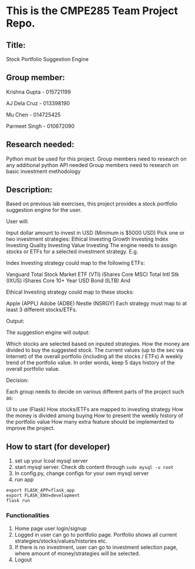 # This is the CMPE285 Team Project Repo. 

## Title:

Stock Portfolio Suggestion Engine

## Group member:

Krishna Gupta - 015721199

AJ Dela Cruz - 013398190

Mu Chen - 014725425

Parmeet Singh - 010672090


## Research needed:

Python must be used for this project. Group members need to research on any additional python API needed
Group members need to research on basic investment methodology
 
## Description:

Based on previous lab exercises, this project provides a stock portfolio suggestion engine for the user.

User will:

Input dollar amount to invest in USD (Minimum is $5000 USD)
Pick one or two investment strategies:
Ethical Investing
Growth Investing
Index Investing
Quality Investing
Value Investing
The engine needs to assign stocks or ETFs for a selected investment strategy. E.g.

Index Investing strategy could map to the following ETFs:

Vanguard Total Stock Market ETF (VTI)
iShares Core MSCI Total Intl Stk (IXUS)
iShares Core 10+ Year USD Bond (ILTB)
And

Ethical Investing strategy could map to these stocks:

Apple (APPL)
Adobe (ADBE)
Nestle (NSRGY)
Each strategy must map to at least 3 different stocks/ETFs.

 

Output:

The suggestion engine will output:

Which stocks are selected based on inputed strategies.
How the money are divided to buy the suggested stock.
The current values (up to the sec via Internet) of the overall portfolio (including all the stocks / ETFs)
A weekly trend of the portfolio value. In order words, keep 5 days history of the overall portfolio value.
 

Decision:

Each group needs to decide on various different parts of the project such as:

UI to use (Flask)
How stocks/ETFs are mapped to investing strategy
How the money is divided among buying
How to present the weekly history of the portfolio value
How many extra feature should be implemented to improve the project.

## How to start (for developer)
1. set up your lcoal mysql server
2. start mysql server. Check db content through
` sudo mysql -u root `
3. In config.py, change configs for your own mysql server
4. run app
```
export FLASK_APP=flask_app
export FLASK_ENV=development
flask run
```

### Functionalities
1. Home page user login/signup
2. Logged in user can go to portfolio page. Portfolio shows all current strategies/stocks/values/histories etc.
3. If there is no investment, user can go to investment selection page, where amount of money/strategies will be selected.
4. Logout
